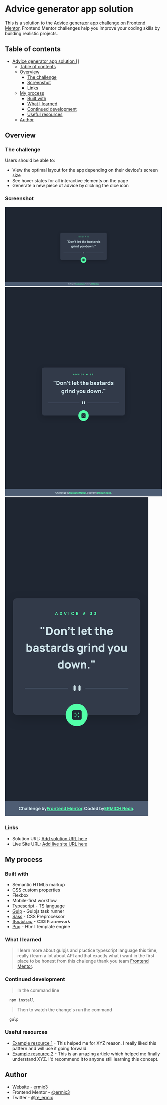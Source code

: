 # Advice generator app solution

This is a solution to the [Advice generator app challenge on Frontend Mentor](https://www.frontendmentor.io/challenges/advice-generator-app-QdUG-13db). Frontend Mentor challenges help you improve your coding skills by building realistic projects.

## Table of contents

- [Advice generator app solution []](#advice-generator-app-solution-)
  - [Table of contents](#table-of-contents)
  - [Overview](#overview)
    - [The challenge](#the-challenge)
    - [Screenshot](#screenshot)
    - [Links](#links)
  - [My process](#my-process)
    - [Built with](#built-with)
    - [What I learned](#what-i-learned)
    - [Continued development](#continued-development)
    - [Useful resources](#useful-resources)
  - [Author](#author)

## Overview

### The challenge

Users should be able to:

- View the optimal layout for the app depending on their device's screen size
- See hover states for all interactive elements on the page
- Generate a new piece of advice by clicking the dice icon

### Screenshot

![desktop](./screens/desktop.png)
![ipad](./screens/ipad.png)
![mobile](./screens/mobile.png)

### Links

- Solution URL: [Add solution URL here](https://your-solution-url.com)
- Live Site URL: [Add live site URL here](https://your-live-site-url.com)

## My process

### Built with

- Semantic HTML5 markup
- CSS custom properties
- Flexbox
- Mobile-first workflow
- [Typescript](https://www.typescriptlang.org/) - TS language
- [Gulp](https://gulpjs.com/) - Gulpjs task runner
- [Sass](https://sass-lang.com/) - CSS Preprocessor
- [Bootstrap](https://getbootstrap.com/) - CSS Framework
- [Pug](https://pugjs.org/api/getting-started.html) - Html Template engine

### What I learned

> I learn more about gulpjs and practice typescript language this time, really i learn a lot about API and that exactly what i want in the first place to be honest from this challenge thank you team [Frontend Mentor](https://www.frontendmentor.io/).

### Continued development

> In the command line

```bash
  npm install
```

> Then to watch the change's run the command

```bash
  gulp
```

### Useful resources

- [Example resource 1](https://www.example.com) - This helped me for XYZ reason. I really liked this pattern and will use it going forward.
- [Example resource 2](https://www.example.com) - This is an amazing article which helped me finally understand XYZ. I'd recommend it to anyone still learning this concept.

## Author

- Website - [ermix3](https://github.com/ermix3)
- Frontend Mentor - [@ermix3](https://www.frontendmentor.io/profile/ermix3)
- Twitter - [@re_ermix](https://www.twitter.com/re_ermix)
